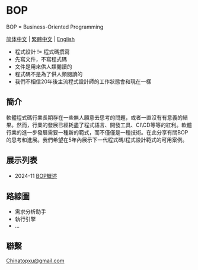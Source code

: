 # BOP

BOP = Business-Oriented Programming

[简体中文]("../zh-CN/README_zh-CN.md") | [繁體中文]("../zn-TW/README_zh-TW.md") | [English](../en/README_en.md)

* 程式設計 != 程式碼撰寫
* 先寫文件，不寫程式碼
* 文件是用來供人類閱讀的
* 程式碼不是為了供人類閱讀的
* 我們不相信20年後主流程式設計師的工作狀態會和現在一樣

## 簡介

軟體程式碼行業長期存在一些無人願意去思考的問題，或者一直沒有有意義的結果。然而，行業的發展已經耗盡了程式語言、開發工具、CI\CD等等的紅利。軟體行業的進一步發展需要一種新的範式，而不僅僅是一種技術。在此分享有關BOP的思考和進展。我們希望在5年內展示下一代程式碼/程式設計範式的可用案例。

## 展示列表

* 2024-11 [BOP概述]("../zh-CN/202411/BOP概述/BOP概述.md")

## 路線圖

* 需求分析助手
* 執行引擎
* ...

## 聯繫

Chinatopxu@gmail.com

